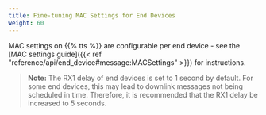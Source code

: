 ```yaml
---
title: Fine-tuning MAC Settings for End Devices
weight: 60
---
```


MAC settings on {{% tts %}} are configurable per end device - see the [MAC settings guide]({{< ref "reference/api/end_device#message:MACSettings" >}}) for instructions.

>**Note:** The RX1 delay of end devices is set to 1 second by default. For some end devices, this may lead to downlink messages not being scheduled in time. Therefore, it is recommended that the RX1 delay be increased to 5 seconds.
